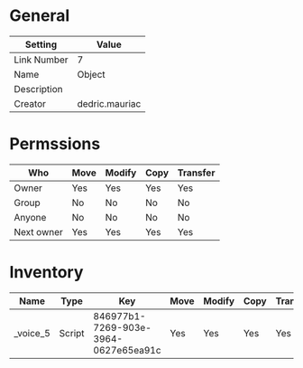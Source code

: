 # General

| Setting | Value |
| --- | --- |
| Link Number | 7 |
| Name | Object |
| Description |  |
| Creator | dedric.mauriac |

# Permssions

| Who | Move | Modify | Copy | Transfer |
| --- | --- | --- | --- | --- |
| Owner | Yes | Yes | Yes | Yes |
| Group | No | No | No | No |
| Anyone | No | No | No | No |
| Next owner | Yes | Yes | Yes | Yes |

# Inventory

| Name | Type | Key | Move | Modify | Copy | Transfer | Acquired |
| --- | --- | --- | --- | --- | --- | --- | --- |
| _voice_5 | Script | 846977b1-7269-903e-3964-0627e65ea91c | Yes | Yes | Yes | Yes | 1970-01-01T00:00:00Z | Dedric Mauriac |
